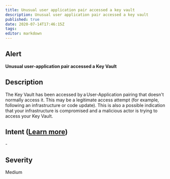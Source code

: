 ```yaml
---
title: Unusual user application pair accessed a key vault
description: Unusual user application pair accessed a key vault
published: true
date: 2020-07-14T17:46:15Z
tags:
editor: markdown
---
```


## Alert
**Unusual user-application pair accessed a Key Vault**

## Description
The Key Vault has been accessed by a User-Application pairing that doesn't normally access it. This may be a legitimate access attempt (for example, following an infrastructure or code update). This is also a possible indication that your infrastructure is compromised and a malicious actor is trying to access your Key Vault.

## Intent ([Learn more](/public/security/alerts/intentions.md))
\-

## Severity
Medium




